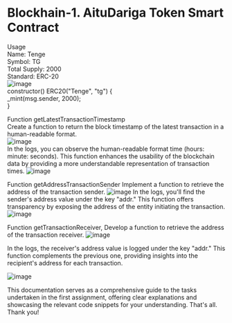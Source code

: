 # Blockhain-1. AituDariga Token Smart Contract
Usage <br>
Name: Tenge <br>
Symbol: TG<br>
Total Supply: 2000<br>
Standard: ERC-20<br>
![image](https://github.com/darigasekerbek/Blockhain-1/assets/129574982/ae0f529c-6153-4f83-8378-7366a44e5d93)<br>
 constructor() ERC20("Tenge", "tg") {<br>
        _mint(msg.sender, 2000);<br>
    }<br>

Function getLatestTransactionTimestamp  
Create a function to return the block timestamp of the latest transaction in a human-readable format.  
![image](https://github.com/darigasekerbek/Blockhain-1/assets/129574982/9bf00126-05be-4b11-946d-930bb2b28dfe)  
  In the logs, you can observe the human-readable format time (hours: minute: seconds). This function enhances the usability of the blockchain data by providing a more understandable representation of transaction times.
![image](https://github.com/darigasekerbek/Blockhain-1/assets/129574982/1971ea5e-c7ef-4ce0-b2f2-d1b4ffe37a1c)

Function getAddressTransactionSender
Implement a function to retrieve the address of the transaction sender.
![image](https://github.com/darigasekerbek/Blockhain-1/assets/129574982/669b1d4b-a441-463e-a4ee-f0340ac309a7)
  In the logs, you'll find the sender's address value under the key "addr." This function offers transparency by exposing the address of the entity initiating the transaction.
![image](https://github.com/darigasekerbek/Blockhain-1/assets/129574982/1e73012d-a7fd-4ea5-8f84-14928ab5930a)

Function getTransactionReceiver, 
Develop a function to retrieve the address of the transaction receiver.
![image](https://github.com/darigasekerbek/Blockhain-1/assets/129574982/e2b0569f-c75f-4ccf-a896-e712942d4ecb)

In the logs, the receiver's address value is logged under the key "addr." This function complements the previous one, providing insights into the recipient's address for each transaction.

![image](https://github.com/darigasekerbek/Blockhain-1/assets/129574982/efb0d4e1-df1e-4850-b2fd-03e9ba922fac)


This documentation serves as a comprehensive guide to the tasks undertaken in the first assignment, offering clear explanations and showcasing the relevant code snippets for your understanding.
That's all. Thank you!


